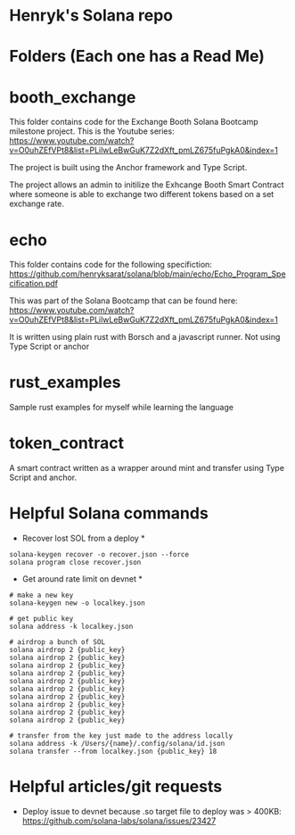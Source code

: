 # Henryk's Solana repo

# Folders (Each one has a Read Me)

# booth_exchange
This folder contains code for the Exchange Booth Solana Bootcamp milestone project. This is the Youtube series: https://www.youtube.com/watch?v=O0uhZEfVPt8&list=PLilwLeBwGuK7Z2dXft_pmLZ675fuPgkA0&index=1

The project is built using the Anchor framework and Type Script. 

The project allows an admin to initilize the Exhcange Booth Smart Contract where someone is able to exchange two different tokens based on a set exchange rate.

# echo
This folder contains code for the following specifiction: https://github.com/henryksarat/solana/blob/main/echo/Echo_Program_Specification.pdf

This was part of the Solana Bootcamp that can be found here: https://www.youtube.com/watch?v=O0uhZEfVPt8&list=PLilwLeBwGuK7Z2dXft_pmLZ675fuPgkA0&index=1

It is written using plain rust with Borsch and a javascript runner. Not using Type Script or anchor
# rust_examples

Sample rust examples for myself while learning the language

# token_contract

A smart contract written as a wrapper around mint and transfer using Type Script and anchor.

# Helpful Solana commands

* Recover lost SOL from a deploy *

```
solana-keygen recover -o recover.json --force
solana program close recover.json
```

* Get around rate limit on devnet *

```
# make a new key
solana-keygen new -o localkey.json

# get public key
solana address -k localkey.json

# airdrop a bunch of SOL
solana airdrop 2 {public_key}
solana airdrop 2 {public_key}
solana airdrop 2 {public_key}
solana airdrop 2 {public_key}
solana airdrop 2 {public_key}
solana airdrop 2 {public_key}
solana airdrop 2 {public_key}
solana airdrop 2 {public_key}
solana airdrop 2 {public_key}
solana airdrop 2 {public_key}

# transfer from the key just made to the address locally
solana address -k /Users/{name}/.config/solana/id.json
solana transfer --from localkey.json {public_key} 18
```

# Helpful articles/git requests
* Deploy issue to devnet because .so target file to deploy was > 400KB: https://github.com/solana-labs/solana/issues/23427